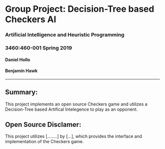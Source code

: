 # Group Project: Decision-Tree based Checkers AI
### Artificial Intelligence and Heuristic Programming
### 3460:460-001 Spring 2019

#### Daniel Hollo  
#### Benjamin Hawk  
------------------

## Summary: 

This project implements an open source Checkers game and utilizes a Decision-Tree based Artifical Intelegence to 
play as an opponent.

## Open Source Disclamer:

This project utilizes [........] by [...], which provides the interface and implementation of the Checkers game.